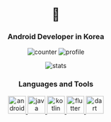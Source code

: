 <h1 align="center">👋</h1>
<h3 align="center">Android Developer in Korea</h3>
  
<p align="center"> 
  <img src="https://hits.seeyoufarm.com/api/count/incr/badge.svg?url=https%3A%2F%2Fgithub.com%2Fchoedeb%2FSimpleMemo" alt="counter" /> 
  <img src="https://komarev.com/ghpvc/?username=choedeb&label=Profile%20views&color=3a75fd&style=flat" alt="profile" /> 
</p>
  
<p align="center">
  <img src="https://github-readme-stats.vercel.app/api?username=peterchoee&show_icons=true&count_private=true&theme=vue&hide_title=true" alt="stats" /> 
</p>  
  
<h3 align="center">Languages and Tools</h3>
<p align="center"> 
  <a href="https://developer.android.com" target="_blank"> 
    <img src="https://www.vectorlogo.zone/logos/android/android-icon.svg" alt="android" width="40" height="40"/> 
  </a> 
  <a href="https://www.java.com" target="_blank"> 
    <img src="https://www.vectorlogo.zone/logos/java/java-icon.svg" alt="java" width="40" height="40"/> 
  </a> 
  <a href="https://kotlinlang.org" target="_blank"> 
    <img src="https://www.vectorlogo.zone/logos/kotlinlang/kotlinlang-icon.svg" alt="kotlin" width="40" height="40"/> 
  </a> 
  <a href="https://flutter.dev" target="_blank"> 
    <img src="https://www.vectorlogo.zone/logos/flutterio/flutterio-icon.svg" alt="flutter" width="40" height="40"/> 
  </a>
  <a href="https://dart.dev" target="_blank"> 
    <img src="https://www.vectorlogo.zone/logos/dartlang/dartlang-icon.svg" alt="dart" width="40" height="40"/> 
  </a>
</p>
